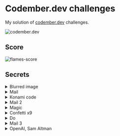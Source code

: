 # Codember.dev challenges

My solution of [codember.dev](https://codember.dev/) challenges.

![codember.dev](https://github.com/FlamesX-128/codember.dev/assets/78381898/dfcd4d3c-6450-469d-9f7e-fe5327a38a1e)

## Score
![flames-score](https://github.com/FlamesX-128/codember.dev/assets/78381898/996b87d7-56ec-48fd-801b-6d1b71a58875)

## Secrets

<details>
    <summary>Blurred image</summary>
    <code> $ submit Rauch </code>
</details>

<details>
    <summary>Mail</summary>
    <code> $ submit 2023-12-01 </code>
</details>

<details>
    <summary>Konami code</summary>
    <p> Press UP, UP, DOWN, DOWN, LEFT, RIGHT, LEFT, RIGHT, B, and A </p>
</details>

<details>
    <summary>Mail 2</summary>
    <code> $ submit HTML </code>
</details>

<details>
    <summary>Magic</summary>
    <code> $ itsmagic </code>
</details>

<details>
    <summary>Confetti x9</summary>
    <code> $ confetti </code>
</details>

<details>
    <summary>Do</summary>
    <code> $ do barrel roll </code>
</details>

<details>
    <summary>Mail 3</summary>
    <code> $ submit majortom </code>
</details>

<details>
    <summary>OpenAI, Sam Altman</summary>
    <code> $ submit altman</code>
</details>
